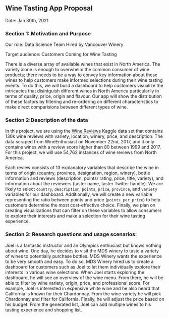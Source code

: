 ## Wine Tasting App Proposal 
Date: Jan 30th, 2021

### Section 1: Motivation and Purpose

Our role: Data Science Team Hired by Vancouver Winery

Target audience: Customers Coming for Wine Tasting

There is a diverse array of available wines that exist in North America. The variety alone is enough to overwhelm the common consumer of wine products; there needs to be a way to convey key information about these wines to help customers make informed selections during their wine tasting events. To do this, we will build a dashboard to help customers visualize the intricacies that disintguish different wines in North America particularily in terms of quality, price, origin and flavour. Our app will show the distribution of these factors by filtering and re-ordering on different characteristics to make direct comparisions between different types of wine. 

### Section 2:Description of the data


In this project, we are using the [Wine Reviews](https://www.kaggle.com/zynicide/wine-reviews) Kaggle data set that contains 130k wine reviews with variety, location, winery, price, and description. The data scraped from WineEnthusiast on November 22nd, 2017, and it only contains wines with a review score higher than 80 between 1999 and 2017. For this project, we will use 54,762 instances of wine reviews from North America. 

Each review consists of 13 explanatory variables that describe the wine in terms of origin (country, province, designation, region, winery), bottle information and reviews (description, points/ rating, price, title, variety), and information about the reviewers (taster name, taster Twitter handle). We are likely to select `country`, `description`, `points`,  `price`, `province`, and `variety` variables for our dashboard. Additionally, we will create a new variable representing the ratio between points and price (`points_per_price`) to help customers determine the most cost-effective choice. Finally, we plan on creating visualizations that can filter on these variables to allow consumers to explore their interests and make a selection for their wine tasting experience. 

### Section 3: Research questions and usage scenarios: 

Joel is a fantastic instructor and an Olympics enthusiast but knows nothing about wine. One day, he decides to visit the MDS winery to taste a variety of wines to potentially purchase bottles. MDS Winery wants the experience to be very smooth and easy. To do so, MDS Winery hired us to create a dashboard for customers such as Joel to let them individually explore their interests in various wine selections. When Joel starts exploring the dashboard, he will see an overview of the wine menu. From there, he will be able to filter by wine variety, origin, price, and professional score. For example, Joel is interested in expensive white wine and he also heard that California is known for their Chardonnay. From the wine variety he will pick Chardonnay and filter for California. Finally, he will adjust the price based on his budget. From the generated list, Joel can add multiple wines to his tasting experience and shopping list.
